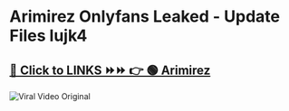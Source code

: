 
 # Arimirez Onlyfans Leaked - Update Files lujk4

## <h2><a href="https://clipsfans.com/Arimirez&ref=git">🔗 Click to LINKS ⏩⏩ 👉 🟢 Arimirez </a></h2>

<a href="https://clipsfans.com/Arimirez&ref=git" rel="nofollow" data-target="animated-image.originalLink"><img src="https://i.ibb.co.com/xMMVF88/686577567.gif" alt="Viral Video Original" style="max-width: 100%; display: inline-block;" data-target="animated-image.originalImage"></a>

